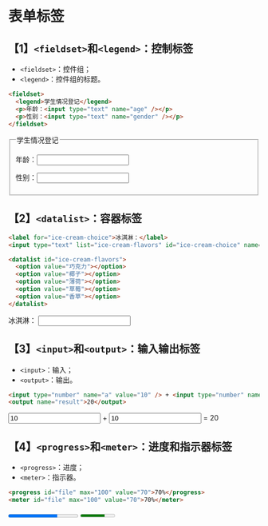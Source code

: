 # 表单标签

## 【1】`<fieldset>`和`<legend>`：控制标签

- `<fieldset>`：控件组；
- `<legend>`：控件组的标题。

```html
<fieldset>
  <legend>学生情况登记</legend>
  <p>年龄：<input type="text" name="age" /></p>
  <p>性别：<input type="text" name="gender" /></p>
</fieldset>
```

<div class="example-box">
  <fieldset>
    <legend>学生情况登记</legend>
    <p>年龄：<input type="text" name="age"></p>
    <p>性别：<input type="text" name="gender"></p>
  </fieldset>
</div>

## 【2】`<datalist>`：容器标签

```html
<label for="ice-cream-choice">冰淇淋：</label>
<input type="text" list="ice-cream-flavors" id="ice-cream-choice" name="ice-cream-choice" />

<datalist id="ice-cream-flavors">
  <option value="巧克力"></option>
  <option value="椰子"></option>
  <option value="薄荷"></option>
  <option value="草莓"></option>
  <option value="香草"></option>
</datalist>
```

<div class="example-box">
  <label for="ice-cream-choice">冰淇淋：</label>
  <input type="text" list="ice-cream-flavors" id="ice-cream-choice" name="ice-cream-choice">

  <datalist id="ice-cream-flavors">
    <option value="巧克力">
    <option value="椰子">
    <option value="薄荷">
    <option value="草莓">
    <option value="香草">
  </datalist>
</div>

## 【3】`<input>`和`<output>`：输入输出标签

- `<input>`：输入；
- `<output>`：输出。

```html
<input type="number" name="a" value="10" /> + <input type="number" name="b" value="10" /> =
<output name="result">20</output>
```

<div class="example-box">
  <input type="number" name="a" value="10"> +
  <input type="number" name="b" value="10"> =
  <output name="result">20</output>
</div>

## 【4】`<progress>`和`<meter>`：进度和指示器标签

- `<progress>`：进度；
- `<meter>`：指示器。

```html
<progress id="file" max="100" value="70">70%</progress>
<meter id="file" max="100" value="70">70%</meter>
```

<div class="example-box">
  <progress id="file" max="100" value="70"> 70% </progress>
  <meter id="file" max="100" value="70"> 70% </meter>
</div>
